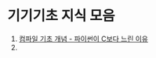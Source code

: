 기기기초 지식 모음
============================

1. [컴파일 기초 개념 - 파이썬이 C보다 느린 이유](https://github.com/seoyounji/Basic-Knowledge/tree/main/%EC%BB%B4%ED%8C%8C%EC%9D%BC%20%EA%B8%B0%EC%B4%88%20%EA%B0%9C%EB%85%90)    
2. 
